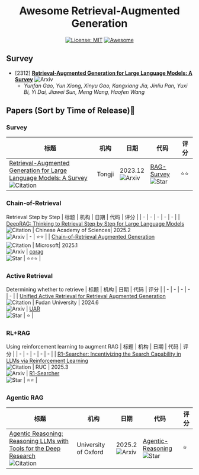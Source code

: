 <div align="center">

# Awesome Retrieval-Augmented Generation

[![License: MIT](https://img.shields.io/badge/License-MIT-purple.svg)](LICENSE)
[![Awesome](https://awesome.re/badge.svg)](https://awesome.re)

</div>

## Survey
- [2312] **[Retrieval-Augmented Generation for Large Language Models: A Survey](https://arxiv.org/pdf/2312.10997)** ![Arxiv](https://img.shields.io/badge/Arxiv-Paper-red)
  - *Yunfan Gao, Yun Xiong, Xinyu Gao, Kangxiang Jia, Jinliu Pan, Yuxi Bi, Yi Dai, Jiawei Sun, Meng Wang, Haofen Wang*

## Papers (Sort by Time of Release)📄
### Survey
| 标题 | 机构 | 日期 | 代码 |  评分 |
|  -  |   - |   -    |   -    |   -    |
|  [Retrieval-Augmented Generation for Large Language Models: A Survey](https://arxiv.org/pdf/2312.10997)   <br> ![Citation](https://img.shields.io/badge/citation-2046-green)    |  Tongji |   2023.12 <br> ![Arxiv](https://img.shields.io/badge/Arxiv-red)         |   [RAG-Survey](https://github.com/Tongji-KGLLM/RAG-Survey)   <br>  ![Star](https://img.shields.io/github/stars/Tongji-KGLLM/RAG-Survey.svg?style=social&label=Star)   |   ⭐️⭐️  |

### Chain-of-Retrieval
Retrieval Step by Step
| 标题 | 机构 | 日期 | 代码 |  评分 |
|  -  |   - |   -    |   -    |   -    |
|  [DeepRAG: Thinking to Retrieval Step by Step for Large Language Models](https://arxiv.org/pdf/2502.01142) <br> ![Citation](https://img.shields.io/badge/citation-9-green)  |  Chinese Academy of Sciences|   2025.2 <br> ![Arxiv](https://img.shields.io/badge/Arxiv-red)       |   -  |   ⭐️⭐️  |
|  [Chain-of-Retrieval Augmented Generation](https://arxiv.org/pdf/2501.14342) <br> ![Citation](https://img.shields.io/badge/citation-17-green)  |  Microsoft|   2025.1 <br> ![Arxiv](https://img.shields.io/badge/Arxiv-red)       |   [corag](https://github.com/microsoft/LMOps/tree/main/corag) <br>  ![Star](https://img.shields.io/github/stars/microsoft/LMOps.svg?style=social&label=Star)   |   ⭐️⭐️⭐️  | 

### Active Retrieval
Determining whether to retrieve
| 标题 | 机构 | 日期 | 代码 |  评分 |
|  -  |   - |   -    |   -    |   -    |
|  [Unified Active Retrieval for Retrieval Augmented Generation](https://arxiv.org/pdf/2406.12534) <br> ![Citation](https://img.shields.io/badge/citation-11-green)  |  Fudan University |   2024.6 <br> ![Arxiv](https://img.shields.io/badge/Arxiv-red)       |   [UAR](https://github.com/xiami2019/UAR) <br>  ![Star](https://img.shields.io/github/stars/xiami2019/UAR.svg?style=social&label=Star)   |   ⭐️  |

### RL+RAG
Using reinforcement learning to augment RAG 
| 标题 | 机构 | 日期 | 代码 |  评分 |
|  -  |   - |   -    |   -    |   -    |
|  [R1-Searcher: Incentivizing the Search Capability in LLMs via Reinforcement Learning](https://arxiv.org/pdf/2503.05592) <br> ![Citation](https://img.shields.io/badge/citation-2-green)  |  RUC |   2025.3 <br> ![Arxiv](https://img.shields.io/badge/Arxiv-red)       |   [R1-Searcher](https://github.com/RUCAIBox/R1-Searcher) <br>  ![Star](https://img.shields.io/github/stars/RUCAIBox/R1-Searcher.svg?style=social&label=Star)     |   ⭐️⭐️  |

### Agentic RAG
| 标题 | 机构 | 日期 | 代码 |  评分 |
|  -  |   - |   -    |   -    |   -    |
|  [Agentic Reasoning: Reasoning LLMs with Tools for the Deep Research](https://arxiv.org/pdf/2502.04644) <br> ![Citation](https://img.shields.io/badge/citation-17-green)  |  University of Oxford|   2025.2 <br> ![Arxiv](https://img.shields.io/badge/Arxiv-red)       |   [Agentic-Reasoning](https://github.com/theworldofagents/Agentic-Reasoning) <br>  ![Star](https://img.shields.io/github/stars/theworldofagents/Agentic-Reasoning.svg?style=social&label=Star)  |   ⭐️  |